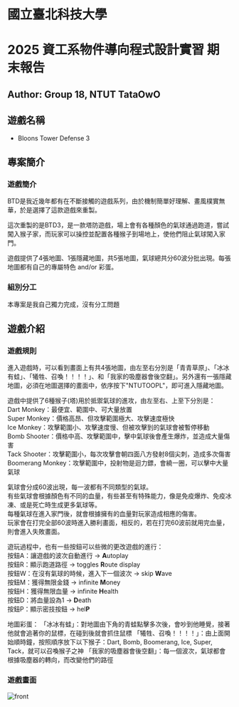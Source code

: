 # 國立臺北科技大學
# 2025 資工系物件導向程式設計實習 期末報告
## Author: Group 18, NTUT TataOwO

## 遊戲名稱
- Bloons Tower Defense 3

## 專案簡介

### 遊戲簡介

BTD是我近幾年都有在不斷接觸的遊戲系列，由於機制簡單好理解、畫風樸實無華，於是選擇了這款遊戲來重製。

這次重製的是BTD3，是一款塔防遊戲，場上會有各種顏色的氣球通過跑道，嘗試闖入猴子家，而玩家可以操控並配置各種猴子到場地上，使他們阻止氣球闖入家門。

遊戲提供了4張地圖、1張隱藏地圖，共5張地圖，氣球總共分60波分批出現。每張地圖都有自己的專屬特色 and/or 彩蛋。

### 組別分工

本專案是我自己獨力完成，沒有分工問題

## 遊戲介紹

### 遊戲規則

進入遊戲時，可以看到畫面上有共4張地圖，由左至右分別是「青青草原」、「冰冰有蛙」、「犧牲、召喚！！！！」、和「我家的吸塵器會後空翻」。另外還有一張隱藏地圖，必須在地圖選擇的畫面中，依序按下"NTUTOOPL"，即可進入隱藏地圖。

遊戲中提供了6種猴子(塔)用於抵禦氣球的進攻，由左至右、上至下分別是：  
Dart Monkey：最便宜、範圍中、可大量放置  
Super Monkey：價格高昂、但攻擊範圍極大、攻擊速度極快  
Ice Monkey：攻擊範圍小、攻擊速度慢、但被攻擊到的氣球會被暫停移動  
Bomb Shooter：價格中高、攻擊範圍中，擊中氣球後會產生爆炸，並造成大量傷害  
Tack Shooter：攻擊範圍小，每次攻擊會朝四面八方發射8個尖刺，造成多次傷害  
Boomerang Monkey：攻擊範圍中，投射物是迴力鏢，會繞一圈，可以擊中大量氣球

氣球會分成60波出現，每一波都有不同類型的氣球。  
有些氣球會根據顏色有不同的血量，有些甚至有特殊能力，像是免疫爆炸、免疫冰凍、或是死亡時生成更多氣球等。  
每種氣球在進入家門後，就會根據擁有的血量對玩家造成相應的傷害。  
玩家會在打完全部60波時進入勝利畫面，相反的，若在打完60波前就用完血量，則會進入失敗畫面。

遊玩過程中，也有一些按鈕可以些微的更改遊戲的進行：  
按鈕A：讓遊戲的波次自動進行 -> **A**utoplay  
按鈕R：顯示跑道路徑 -> toggles **R**oute display  
按鈕W：在沒有氣球的時候，進入下一個波次 -> skip **W**ave  
按鈕M：獲得無限金錢 -> infinite **M**oney  
按鈕H：獲得無限血量 -> infinite **H**ealth  
按鈕D：將血量設為1 -> **D**eath  
按鈕P：顯示密技按鈕 -> hel**P**

地圖彩蛋：
「冰冰有蛙」：對地圖由下角的青蛙點擊多次後，會吵到他睡覺，接著他就會追著你的鼠標，在碰到後就會抓住鼠標
「犧牲、召喚！！！！」：由上面開始順時鐘，按照順序放下以下猴子：Dart, Bomb, Boomerang, Ice, Super, Tack，就可以召喚猴子之神
「我家的吸塵器會後空翻」：每一個波次，氣球都會根據吸塵器的轉向，而改變他們的路徑

### 遊戲畫面

![front](https://preview.redd.it/btd3-remake-screenshots-posted-here-because-for-some-reason-v0-f002k968wu6f1.png?width=1080&crop=smart&auto=webp&s=c226031eb0ea02b23fa36c41b26c7d65f4e1fb8f)

